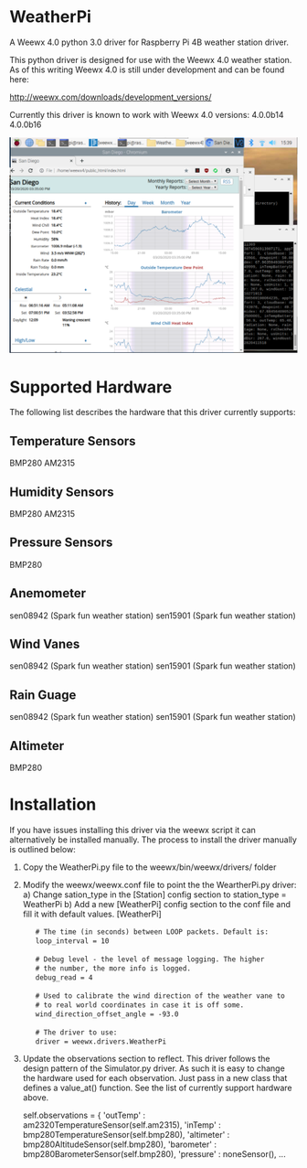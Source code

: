 # WeatherPi
A Weewx 4.0 python 3.0 driver for Raspberry Pi 4B weather station driver.

This python driver is designed for use with the Weewx 4.0 weather station. As of this
writing Weewx 4.0 is still under development and can be found here:

http://weewx.com/downloads/development_versions/

Currently this driver is known to work with Weewx 4.0 versions:
4.0.0b14
4.0.0b16

![WeatherPi](media/Screen.png)

# Supported Hardware
The following list describes the hardware that this driver currently supports:

## Temperature Sensors

BMP280
AM2315

## Humidity Sensors

BMP280
AM2315

## Pressure Sensors

BMP280

## Anemometer

sen08942 (Spark fun weather station)
sen15901 (Spark fun weather station)

## Wind Vanes

sen08942 (Spark fun weather station)
sen15901 (Spark fun weather station)

## Rain Guage

sen08942 (Spark fun weather station)
sen15901 (Spark fun weather station)

## Altimeter

BMP280

# Installation

If you have issues installing this driver via the weewx script it can alternatively be installed manually.  The process to install the driver manually is outlined below:

1) Copy the WeatherPi.py file to the weewx/bin/weewx/drivers/ folder

2) Modify the weewx/weewx.conf file to point the the WeartherPi.py driver:
    a) Change sation_type in the [Station] config section to station_type = WeatherPi
    b) Add a new [WeatherPi] config section to the conf file and fill it with default values.
        [WeatherPi]

          # The time (in seconds) between LOOP packets. Default is:
          loop_interval = 10

          # Debug level - the level of message logging. The higher
          # the number, the more info is logged.
          debug_read = 4

          # Used to calibrate the wind direction of the weather vane to
          # to real world coordinates in case it is off some.
          wind_direction_offset_angle = -93.0

          # The driver to use:
          driver = weewx.drivers.WeatherPi
          
3) Update the observations section to reflect.  This driver follows the design pattern of the Simulator.py driver.  As such it is easy to change the hardware used for each observation.  Just pass in a new class that defines a value_at() function. See the list of currently support hardware above.

      self.observations = {
          'outTemp'    : am2320TemperatureSensor(self.am2315),
          'inTemp'     : bmp280TemperatureSensor(self.bmp280),
          'altimeter'  : bmp280AltitudeSensor(self.bmp280),
          'barometer'  : bmp280BarometerSensor(self.bmp280),
          'pressure'   : noneSensor(),
          ...

